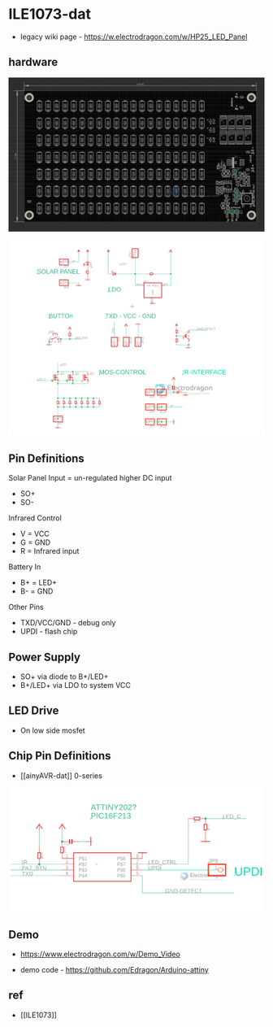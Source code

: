 
# ILE1073-dat

- legacy wiki page - https://w.electrodragon.com/w/HP25_LED_Panel

## hardware 

![](2023-10-11-15-24-50.png)

![](2023-10-11-15-42-45.png)

## Pin Definitions 

Solar Panel Input = un-regulated higher DC input
- SO+
- SO-

Infrared Control
- V = VCC
- G = GND
- R = Infrared input 

Battery In  
- B+ = LED+
- B- = GND

Other Pins 
- TXD/VCC/GND - debug only 
- UPDI - flash chip 

## Power Supply 

- SO+ via diode to B+/LED+
- B+/LED+ via LDO to system VCC

## LED Drive

- On low side mosfet 

## Chip Pin Definitions 

- [[ainyAVR-dat]] 0-series

![](2023-10-11-15-31-05.png)

## Demo 

- https://www.electrodragon.com/w/Demo_Video

- demo code - https://github.com/Edragon/Arduino-attiny

## ref 

- [[ILE1073]]